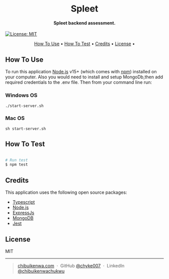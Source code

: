 <h1 align="center">
  Spleet
  <br>
</h1>

<h4 align="center">Spleet backend assessment.</h4>

[![License: MIT](https://img.shields.io/badge/License-MIT-blue.svg)](https://opensource.org/licenses/MIT)

<p align="center">
  <a href="#how-to-use">How To Use</a> •
  <a href="#how-to-test">How To Test</a> •
  <a href="#credits">Credits</a> •
  <a href="#license">License</a> •
</p>

## How To Use

To run this application [Node.js](https://nodejs.org/en/download/) v15+ (which comes with [npm](http://npmjs.com)) installed on your computer. Also you would need to install and setup MongoDb,then add required credentials to the .env file. Then from your command line run:

### Windows OS

```
./start-server.sh
```

### Mac OS

```
sh start-server.sh
```

## How To Test

```bash

# Run test
$ npm test

```

## Credits

This application uses the following open source packages:

- [Typescript](https://https://www.typescriptlang.org/)
- [Node.js](https://nodejs.org/)
- [ExpressJs](https://expressjs.com/)
- [MongoDB](https://www.mongodb.com/)
- [Jest](https://jestjs.io/)

## License

MIT

---

> [chibuikenwa.com](https://www.chibuikenwa.com) &nbsp;&middot;&nbsp;
> GitHub [@chyke007](https://github.com/chyke007) &nbsp;&middot;&nbsp;
> LinkedIn [@chibuikenwachukwu](https://linkedin.com/in/chibuikenwachukwu)
